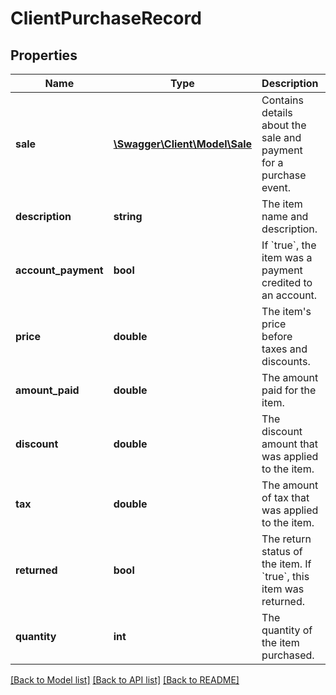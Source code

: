 # ClientPurchaseRecord

## Properties
Name | Type | Description | Notes
------------ | ------------- | ------------- | -------------
**sale** | [**\Swagger\Client\Model\Sale**](Sale.md) | Contains details about the sale and payment for a purchase event. | [optional] 
**description** | **string** | The item name and description. | [optional] 
**account_payment** | **bool** | If &#x60;true&#x60;, the item was a payment credited to an account. | [optional] 
**price** | **double** | The item&#39;s price before taxes and discounts. | [optional] 
**amount_paid** | **double** | The amount paid for the item. | [optional] 
**discount** | **double** | The discount amount that was applied to the item. | [optional] 
**tax** | **double** | The amount of tax that was applied to the item. | [optional] 
**returned** | **bool** | The return status of the item. If &#x60;true&#x60;, this item was returned. | [optional] 
**quantity** | **int** | The quantity of the item purchased. | [optional] 

[[Back to Model list]](../README.md#documentation-for-models) [[Back to API list]](../README.md#documentation-for-api-endpoints) [[Back to README]](../README.md)


